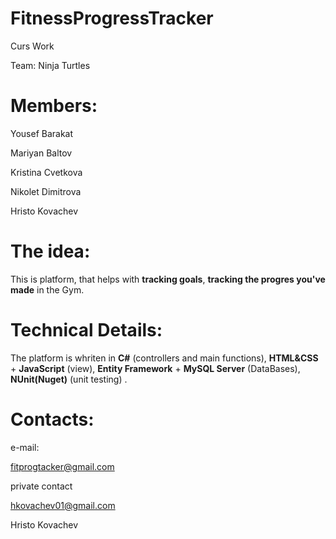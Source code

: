 # FitnessProgressTracker

Curs Work

Team: Ninja Turtles

# Members:

Yousef Barakat

Mariyan Baltov

Kristina Cvetkova

Nikolet Dimitrova

Hristo Kovachev

# The idea:

This is platform, that helps with <b>tracking goals</b>, <b>tracking the progres you've made</b> in the Gym. 

# Technical Details:

The platform is whriten in <b>C#</b> (controllers and main functions), <b>HTML&CSS</b> + <b>JavaScript</b> (view), <b>Entity Framework</b> + <b>MySQL Server</b> (DataBases), <b>NUnit(Nuget)</b> (unit testing) . 

# Contacts:

e-mail:

fitprogtacker@gmail.com

private contact

hkovachev01@gmail.com

Hristo Kovachev
